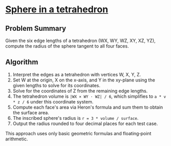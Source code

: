 # [Sphere in a tetrahedron](https://www.spoj.com/problems/TETRA)

## Problem Summary
Given the six edge lengths of a tetrahedron (WX, WY, WZ, XY, XZ, YZ), compute the radius of the sphere tangent to all four faces.

## Algorithm
1. Interpret the edges as a tetrahedron with vertices W, X, Y, Z.
2. Set W at the origin, X on the x-axis, and Y in the xy-plane using the given lengths to solve for its coordinates.
3. Solve for the coordinates of Z from the remaining edge lengths.
4. The tetrahedron volume is `|WX × WY ⋅ WZ| / 6`, which simplifies to `a * v * z / 6` under this coordinate system.
5. Compute each face's area via Heron's formula and sum them to obtain the surface area.
6. The inscribed sphere's radius is `r = 3 * volume / surface`.
7. Output the radius rounded to four decimal places for each test case.

This approach uses only basic geometric formulas and floating‑point arithmetic.
